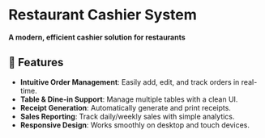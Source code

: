 
# Restaurant Cashier System  

**A modern, efficient cashier solution for restaurants**  

## 🚀 Features  
- **Intuitive Order Management**: Easily add, edit, and track orders in real-time.  
- **Table & Dine-in Support**: Manage multiple tables with a clean UI.  
- **Receipt Generation**: Automatically generate and print receipts.  
- **Sales Reporting**: Track daily/weekly sales with simple analytics.  
- **Responsive Design**: Works smoothly on desktop and touch devices.  
